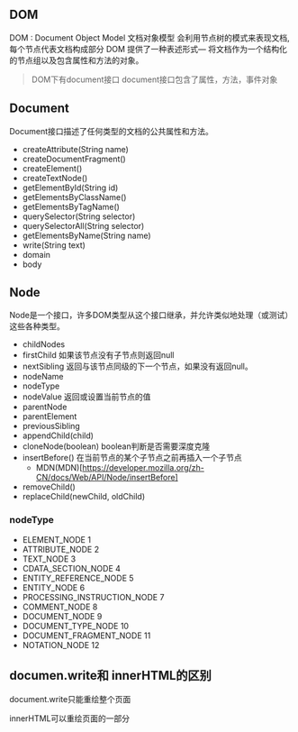 ## DOM
DOM : Document Object Model 文档对象模型
会利用节点树的模式来表现文档,每个节点代表文档构成部分
 DOM 提供了一种表述形式— 将文档作为一个结构化的节点组以及包含属性和方法的对象。

>DOM下有document接口 document接口包含了属性，方法，事件对象

##  Document

Document接口描述了任何类型的文档的公共属性和方法。

- createAttribute(String name)
- createDocumentFragment()
- createElement()
- createTextNode()
- getElementById(String id)
- getElementsByClassName()
- getElementsByTagName()
- querySelector(String selector)
- querySelectorAll(String selector)
- getElementsByName(String name)
- write(String text)
- domain
- body


## Node

Node是一个接口，许多DOM类型从这个接口继承，并允许类似地处理（或测试）这些各种类型。

- childNodes
- firstChild    如果该节点没有子节点则返回null
- nextSibling   返回与该节点同级的下一个节点，如果没有返回null。
- nodeName
- nodeType
- nodeValue     返回或设置当前节点的值
- parentNode
- parentElement
- previousSibling
- appendChild(child)
- cloneNode(boolean)   boolean判断是否需要深度克隆
- insertBefore()  在当前节点的某个子节点之前再插入一个子节点
    - MDN(MDN)[https://developer.mozilla.org/zh-CN/docs/Web/API/Node/insertBefore]
- removeChild()
- replaceChild(newChild, oldChild)


### nodeType

- ELEMENT_NODE    1
- ATTRIBUTE_NODE  2
- TEXT_NODE   3
- CDATA_SECTION_NODE  4
- ENTITY_REFERENCE_NODE   5
- ENTITY_NODE     6
- PROCESSING_INSTRUCTION_NODE 7
- COMMENT_NODE    8
- DOCUMENT_NODE   9
- DOCUMENT_TYPE_NODE  10
- DOCUMENT_FRAGMENT_NODE  11
- NOTATION_NODE   12


## documen.write和 innerHTML的区别

  document.write只能重绘整个页面

  innerHTML可以重绘页面的一部分


